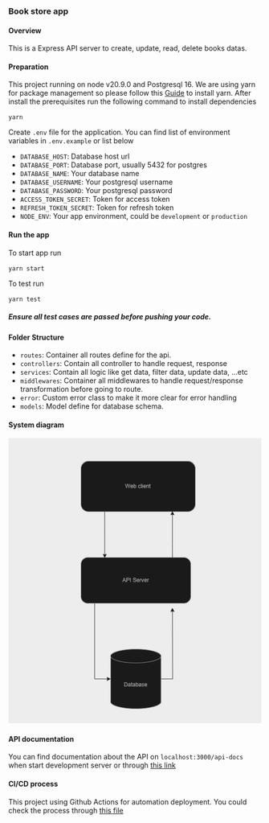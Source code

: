 ### Book store app

#### Overview
This is a Express API server to create, update, read, delete books datas.

#### Preparation
This project running on node v20.9.0 and Postgresql 16.
We are using yarn for package management so please follow this [Guide](https://classic.yarnpkg.com/lang/en/docs/install) to install yarn.
After install the prerequisites run the following command to install dependencies

```
yarn
```

Create `.env` file for the application. You can find list of environment variables in `.env.example` or list below
- `DATABASE_HOST`: Database host url
- `DATABASE_PORT`: Database port, usually 5432 for postgres
- `DATABASE_NAME`: Your database name
- `DATABASE_USERNAME`: Your postgresql username
- `DATABASE_PASSWORD`: Your postgresql password
- `ACCESS_TOKEN_SECRET`: Token for access token
- `REFRESH_TOKEN_SECRET`: Token for refresh token
- `NODE_ENV`: Your app environment, could be `development` or `production`

#### Run the app

To start app run
```
yarn start
```

To test run 
```
yarn test
```

##### Ensure all test cases are passed before pushing your code.

#### Folder Structure

- `routes`: Container all routes define for the api.
- `controllers`: Contain all controller to handle request, response
- `services`: Contain all logic like get data, filter data, update data, ...etc
- `middlewares`: Container all middlewares to handle request/response transformation before going to route.
- `error`: Custom error class to make it more clear for error handling
- `models`: Model define for database schema.

#### System diagram

![System Diagram](./system-diagram.png)

#### API documentation
You can find documentation about the API on `localhost:3000/api-docs` when start development server or through [this link](https://resola-code.onrender.com/api-docs)

#### CI/CD process
This project using Github Actions for automation deployment. You could check the process through [this file](./.github/workflows/ci.yaml)